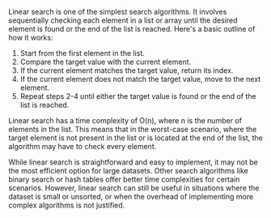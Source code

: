 Linear search is one of the simplest search algorithms. It involves sequentially checking each element in a list or array until the desired element is found or the end of the list is reached. Here's a basic outline of how it works:

1. Start from the first element in the list.
2. Compare the target value with the current element.
3. If the current element matches the target value, return its index.
4. If the current element does not match the target value, move to the next element.
5. Repeat steps 2-4 until either the target value is found or the end of the list is reached.

Linear search has a time complexity of O(n), where n is the number of elements in the list. This means that in the worst-case scenario, where the target element is not present in the list or is located at the end of the list, the algorithm may have to check every element.

While linear search is straightforward and easy to implement, it may not be the most efficient option for large datasets. Other search algorithms like binary search or hash tables offer better time complexities for certain scenarios. However, linear search can still be useful in situations where the dataset is small or unsorted, or when the overhead of implementing more complex algorithms is not justified.
